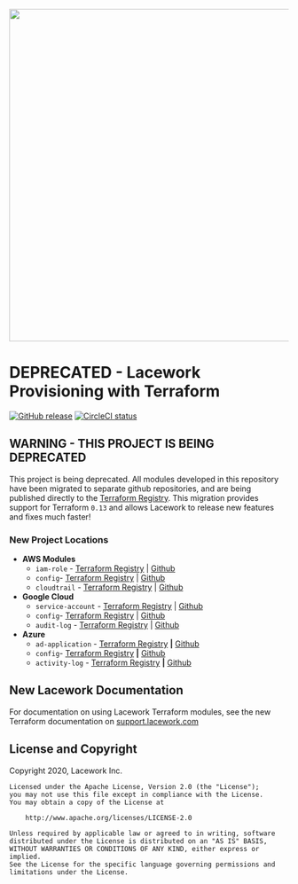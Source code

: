 <a href="https://lacework.com"><img src="https://techally-content.s3-us-west-1.amazonaws.com/public-content/lacework_logo_full.png" width="600"></a>

# DEPRECATED - Lacework Provisioning with Terraform

[![GitHub release](https://img.shields.io/github/release/lacework/terraform-provisioning.svg)](https://github.com/lacework/terraform-provisioning/releases/)
[![CircleCI status](https://circleci.com/gh/lacework/terraform-provisioning.svg?style=shield)](https://circleci.com/gh/lacework/terraform-provisioning)

## **WARNING - THIS PROJECT IS BEING DEPRECATED**

This project is being deprecated. All modules developed in this repository have been migrated to separate github repositories, and are being published directly to the [Terraform Registry](https://registry.terraform.io/search/modules?q=lacework). This migration provides support for Terraform `0.13` and allows Lacework to release new features and fixes much faster!

### New Project Locations
* **AWS Modules**
    * `iam-role` - [Terraform Registry](https://registry.terraform.io/modules/lacework/iam-role/aws/latest) | [Github](github.com/lacework/terraform-aws-iam-role )
    * `config`- [Terraform Registry](https://registry.terraform.io/modules/lacework/config/aws/latest) | [Github](github.com/lacework/terraform-aws-config)
    * `cloudtrail` - [Terraform Registry](https://registry.terraform.io/modules/lacework/cloudtrail/aws/latest) | [Github](https://github.com/lacework/terraform-aws-cloudtrail)
* **Google Cloud**
    * `service-account` - [Terraform Registry](https://registry.terraform.io/modules/lacework/service-account/gcp/latest) | [Github](https://github.com/lacework/terraform-gcp-service-account)
    * `config`- [Terraform Registry](https://registry.terraform.io/modules/lacework/config/gcp/latest) | [Github](https://github.com/lacework/terraform-gcp-config)
    * `audit-log` - [Terraform Registry](https://registry.terraform.io/modules/lacework/audit-log/gcp/latest) | [Github](https://github.com/lacework/terraform-gcp-audit-log)
* **Azure**
    * `ad-application` - [Terraform Registry](https://registry.terraform.io/modules/lacework/ad-application/azure/latest) **|** [Github](https://github.com/lacework/terraform-azure-ad-application)
    * `config`- [Terraform Registry](https://registry.terraform.io/modules/lacework/config/azure/latest) **|** [Github](https://github.com/lacework/terraform-azure-config)
    * `activity-log` - [Terraform Registry](https://registry.terraform.io/modules/lacework/activity-log/azure/latest) **|** [Github](https://github.com/lacework/terraform-azure-activity-log)


## New Lacework Documentation

For documentation on using Lacework Terraform modules, see the new Terraform documentation on [support.lacework.com](https://support.lacework.com/hc/en-us/search?utf8=%E2%9C%93&query=terraform)



## License and Copyright
Copyright 2020, Lacework Inc.
```
Licensed under the Apache License, Version 2.0 (the "License");
you may not use this file except in compliance with the License.
You may obtain a copy of the License at

    http://www.apache.org/licenses/LICENSE-2.0

Unless required by applicable law or agreed to in writing, software
distributed under the License is distributed on an "AS IS" BASIS,
WITHOUT WARRANTIES OR CONDITIONS OF ANY KIND, either express or implied.
See the License for the specific language governing permissions and
limitations under the License.
```
